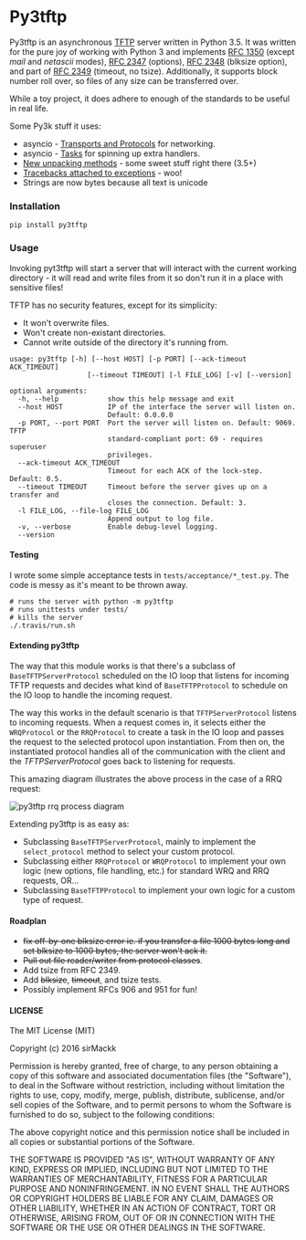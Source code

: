 # Py3tftp

Py3tftp is an asynchronous [TFTP][1] server written in Python 3.5. It was written for the pure joy of working with Python 3 and implements [RFC 1350][2] (except _mail_ and _netascii_ modes), [RFC 2347][3] (options), [RFC 2348][4] (blksize option), and part of [RFC 2349][5] (timeout, no tsize). Additionally, it supports block number roll over, so files of any size can be transferred over.

While a toy project, it does adhere to enough of the standards to be useful in real life.

Some Py3k stuff it uses:
- asyncio - [Transports and Protocols][6] for networking.
- asyncio - [Tasks][7] for spinning up extra handlers.
- [New unpacking methods][8] - some sweet stuff right there (3.5+)
- [Tracebacks attached to exceptions][9] - woo!
- Strings are now bytes because all text is unicode

### Installation

```
pip install py3tftp
```

### Usage

Invoking pyt3tftp will start a server that will interact with the current working directory - it will read and write files from it so don't run it in a place with sensitive files!

TFTP has no security features, except for its simplicity:
- It won't overwrite files.
- Won't create non-existant directories.
- Cannot write outside of the directory it's running from.

```
usage: py3tftp [-h] [--host HOST] [-p PORT] [--ack-timeout ACK_TIMEOUT]
                   [--timeout TIMEOUT] [-l FILE_LOG] [-v] [--version]

optional arguments:
  -h, --help            show this help message and exit
  --host HOST           IP of the interface the server will listen on.
                        Default: 0.0.0.0
  -p PORT, --port PORT  Port the server will listen on. Default: 9069. TFTP
                        standard-compliant port: 69 - requires superuser
                        privileges.
  --ack-timeout ACK_TIMEOUT
                        Timeout for each ACK of the lock-step. Default: 0.5.
  --timeout TIMEOUT     Timeout before the server gives up on a transfer and
                        closes the connection. Default: 3.
  -l FILE_LOG, --file-log FILE_LOG
                        Append output to log file.
  -v, --verbose         Enable debug-level logging.
  --version
```

#### Testing

I wrote some simple acceptance tests in `tests/acceptance/*_test.py`. The code is messy as it's meant to be thrown away.

```
# runs the server with python -m py3tftp
# runs unittests under tests/
# kills the server
./.travis/run.sh
```

#### Extending py3tftp

The way that this module works is that there's a subclass of `BaseTFTPServerProtocol` scheduled on the IO loop that listens for incoming TFTP requests and decides what kind of `BaseTFTPProtocol` to schedule on the IO loop to handle the incoming request.

The way this works in the default scenario is that `TFTPServerProtocol` listens to incoming requests. When a request comes in, it selects either the `WRQProtocol` or the `RRQProtocol` to create a task in the IO loop and passes the request to the selected protocol upon instantiation. From then on, the instantiated protocol handles all of the communication with the client and the _TFTPServerProtocol_ goes back to listening for requests.

This amazing diagram illustrates the above process in the case of a RRQ request:

![py3tftp rrq process diagram](tftp_graph.png)

Extending py3tftp is as easy as:

- Subclassing `BaseTFTPServerProtocol`, mainly to implement the `select_protocol` method to select your custom protocol.
- Subclassing either `RRQProtocol` or `WRQProtocol` to implement your own logic (new options, file handling, etc.) for standard WRQ and RRQ requests, OR...
- Subclassing `BaseTFTPProtocol` to implement your own logic for a custom type of request.

#### Roadplan

- ~~fix off-by-one blksize error ie. if you transfer a file 1000 bytes long and set blksize to 1000 bytes, the server won't ack it.~~
- ~~Pull out file reader/writer from protocol classes~~.
- Add tsize from RFC 2349.
- Add ~~blksize~~, ~~timeout~~, and tsize tests.
- Possibly implement RFCs 906 and 951 for fun!

#### LICENSE

The MIT License (MIT)

Copyright (c) 2016 sirMackk

Permission is hereby granted, free of charge, to any person obtaining a copy
of this software and associated documentation files (the "Software"), to deal
in the Software without restriction, including without limitation the rights
to use, copy, modify, merge, publish, distribute, sublicense, and/or sell
copies of the Software, and to permit persons to whom the Software is
furnished to do so, subject to the following conditions:

The above copyright notice and this permission notice shall be included in all
copies or substantial portions of the Software.

THE SOFTWARE IS PROVIDED "AS IS", WITHOUT WARRANTY OF ANY KIND, EXPRESS OR
IMPLIED, INCLUDING BUT NOT LIMITED TO THE WARRANTIES OF MERCHANTABILITY,
FITNESS FOR A PARTICULAR PURPOSE AND NONINFRINGEMENT. IN NO EVENT SHALL THE
AUTHORS OR COPYRIGHT HOLDERS BE LIABLE FOR ANY CLAIM, DAMAGES OR OTHER
LIABILITY, WHETHER IN AN ACTION OF CONTRACT, TORT OR OTHERWISE, ARISING FROM,
OUT OF OR IN CONNECTION WITH THE SOFTWARE OR THE USE OR OTHER DEALINGS IN THE
SOFTWARE.


[1]: https://en.wikipedia.org/wiki/Trivial_File_Transfer_Protocol
[2]: https://tools.ietf.org/html/rfc1350
[3]: https://tools.ietf.org/html/rfc2347
[4]: https://tools.ietf.org/html/rfc2348
[5]: https://tools.ietf.org/html/rfc2349
[6]: https://docs.python.org/3/library/asyncio-protocol.html
[7]: https://docs.python.org/3/library/asyncio-task.html#task
[8]: https://www.python.org/dev/peps/pep-0448/
[9]: http://legacy.python.org/dev/peps/pep-3109/
